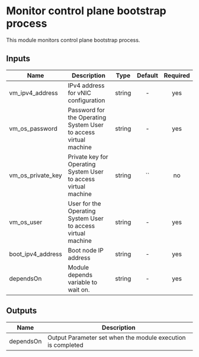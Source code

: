 <!---
Copyright IBM Corp. 2019, 2019
--->

# Monitor control plane bootstrap process
This module monitors control plane bootstrap process. 

## Inputs

| Name | Description | Type | Default | Required |
|------|-------------|:----:|:-----:|:-----:|
| vm_ipv4_address | IPv4 address for vNIC configuration | string | - | yes |
| vm_os_password | Password for the Operating System User to access virtual machine | string | - | yes |
| vm_os_private_key | Private key for Operating System User to access virtual machine | string | `` | no |
| vm_os_user | User for the Operating System User to access virtual machine | string | - | yes |
| boot_ipv4_address | Boot node IP address | string | - | yes |
| dependsOn | Module depends variable to wait on. | string | - | yes |

## Outputs

| Name | Description |
|------|-------------|
| dependsOn | Output Parameter set when the module execution is completed |